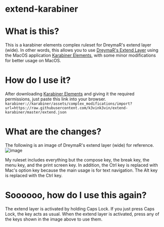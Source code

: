 # extend-karabiner

# What is this?
This is a karabiner elements complex ruleset for DreymaR's extend layer (wide). In other words, this allows you to use [DreymaR's Extend Layer](https://dreymar.colemak.org/layers-extend.html) using the MacOS application [Karabiner Elements](https://karabiner-elements.pqrs.org/), with some minor modifications for better usage on MacOS.

# How do I use it?
After downloading [Karabiner Elements](https://karabiner-elements.pqrs.org/) and giving it the required permissions, just paste this link into your browser. `karabiner://karabiner/assets/complex_modifications/import?url=https://raw.githubusercontent.com/k3vink3vin/extend-karabiner/master/extend.json`

# What are the changes?
The following is an image of DreymaR's extend layer (wide) for reference.
![image](https://github.com/ProfXwing/extend-karabiner/assets/5555353/0551e2ab-d4da-4f2c-9bf2-593c87e54d18)

My ruleset includes everything but the compose key, the break key, the menu key, and the print screen key.
In addition, the Ctrl key is replaced with Mac's option key because the main usage is for text navigation. The Alt key is replaced with the Ctrl key.

# Soooooo, how do I use this again?
The extend layer is activated by holding Caps Lock. If you just press Caps Lock, the key acts as usual. When the extend layer is activated, press any of the keys shown in the image above to use them.
